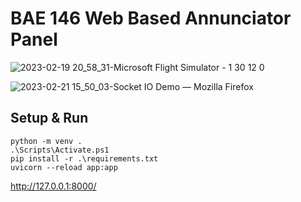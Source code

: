 # BAE 146 Web Based Annunciator Panel
![2023-02-19 20_58_31-Microsoft Flight Simulator - 1 30 12 0](https://user-images.githubusercontent.com/131580/220485761-7dec152e-67d8-4938-9772-74d09ac3e117.png)

![2023-02-21 15_50_03-Socket IO Demo — Mozilla Firefox](https://user-images.githubusercontent.com/131580/220485540-5196750c-4ab5-43ad-b417-eb5f85024dd4.png)

## Setup & Run
```
python -m venv .
.\Scripts\Activate.ps1
pip install -r .\requirements.txt
uvicorn --reload app:app
```

http://127.0.0.1:8000/
